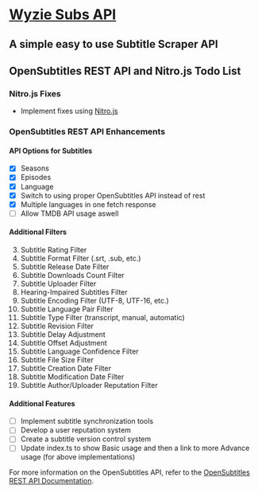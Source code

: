 # [Wyzie Subs API](https://subs.wyzie.ru) 

## A simple easy to use Subtitle Scraper API 

## OpenSubtitles REST API and Nitro.js Todo List

### Nitro.js Fixes
- Implement fixes using [Nitro.js](https://nitro.unjs.io)

### OpenSubtitles REST API Enhancements

#### API Options for Subtitles
- [x] Seasons
- [x] Episodes
- [x] Language
- [x] Switch to using proper OpenSubtitles API instead of rest
- [x] Multiple languages in one fetch response
- [ ] Allow TMDB API usage aswell

#### Additional Filters
3. Subtitle Rating Filter
4. Subtitle Format Filter (.srt, .sub, etc.)
5. Subtitle Release Date Filter
6. Subtitle Downloads Count Filter
7. Subtitle Uploader Filter
8. Hearing-Impaired Subtitles Filter
9. Subtitle Encoding Filter (UTF-8, UTF-16, etc.)
10. Subtitle Language Pair Filter
11. Subtitle Type Filter (transcript, manual, automatic)
12. Subtitle Revision Filter
13. Subtitle Delay Adjustment
14. Subtitle Offset Adjustment
15. Subtitle Language Confidence Filter
16. Subtitle File Size Filter
17. Subtitle Creation Date Filter
18. Subtitle Modification Date Filter
19. Subtitle Author/Uploader Reputation Filter

#### Additional Features
- [ ] Implement subtitle synchronization tools
- [ ] Develop a user reputation system
- [ ] Create a subtitle version control system
- [ ] Update index.ts to show Basic usage and then a link to more Advance usage (for above implementations) 

For more information on the OpenSubtitles API, refer to the [OpenSubtitles REST API Documentation](https://opensubtitles.stoplight.io/docs/opensubtitles-api/e3750fd63a100-getting-star).
